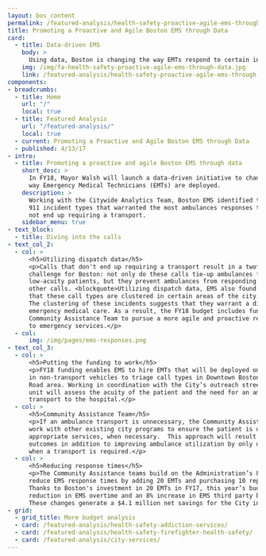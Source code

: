 ```yaml
---
layout: bos_content
permalink: /featured-analysis/health-safety-proactive-agile-ems-through-data/
title: Promoting a Proactive and Agile Boston EMS through Data
card:
  - title: Data-driven EMS
    body: >
      Using data, Boston is changing the way EMTs respond to certain incidents.
    img: /img/fa-health-safety-proactive-agile-ems-through-data.jpg
    link: /featured-analysis/health-safety-proactive-agile-ems-through-data/
components:
- breadcrumbs:
  - title: Home
    url: "/"
    local: true
  - title: Featured Analysis
    url: "/featured-analysis/"
    local: true
  - current: Promoting a Proactive and Agile Boston EMS through Data
  - published: 4/13/17
- intro:
  - title: Promoting a proactive and agile Boston EMS through data
    short_desc: >
      In FY18, Mayor Walsh will launch a data-driven initiative to change the 
      way Emergency Medical Technicians (EMTs) are deployed. 
    description: >
      Working with the Citywide Analytics Team, Boston EMS identified the particular 
      911 incident types that warranted the most ambulances responses that did 
      not end up requiring a transport. 
    sidebar_menu: true
- text_block:
  - title: Diving into the calls
- text_col_2:
  - col: >
      <h5>Utilizing dispatch data</h5>
      <p>Calls that don't end up requiring a transport result in a twofold 
      challenge for Boston: not only do these calls tie-up ambulances for a 
      low-acuity patients, but they prevent ambulances from responding to 
      other calls. <blockquote>Utilizing dispatch data, EMS also found 
      that these call types are clustered in certain areas of the city.</blockquote> 
      The clustering of these incidents suggests that they warrant a different type of 
      emergency medical care. As a result, the FY18 budget includes funding for a 
      Community Assistance Team to pursue a more agile and proactive response 
      to emergency services.</p> 
  - col: 
      img: /img/pages/ems-responses.png
- text_col_3:
  - col: >
      <h5>Putting the funding to work</h5>
      <p>FY18 funding enables EMS to hire EMTs that will be deployed on rotating schedules 
      in non-transport vehicles to triage call types in Downtown Boston and the Recovery 
      Road area. Working in coordination with the City’s outreach street teams, the responding 
      unit will assess the acuity of the patient and the need for an ambulance 
      transport to the hospital.</p> 
  - col: >
      <h5>Community Assistance Team</h5>
      <p>If an ambulance transport is unnecessary, the Community Assistance Team will 
      work with other existing city programs to ensure the patient is directed to the most 
      appropriate services, when necessary.  This approach will result in better patient 
      outcomes in addition to improving ambulance utilization by only dispatching ambulances 
      when a transport is required.</p> 
  - col: >
      <h5>Reducing response times</h5>
      <p>The Community Assistance teams build on the Administration’s FY17 investment to 
      reduce EMS response times by adding 20 EMTs and purchasing 10 replacement ambulances. 
      Thanks to Boston's investment in 20 EMTs in FY17, this year’s budget achieves a 10% 
      reduction in EMS overtime and an 8% increase in EMS third party billing revenue. 
      These changes generate a $4.1 million net savings for the City in FY18. </p>
- grid: 
  - grid_title: More budget analysis
  - card: /featured-analysis/health-safety-addiction-services/
  - card: /featured-analysis/health-safety-firefighter-health-safety/
  - card: /featured-analysis/city-services/
---
```

